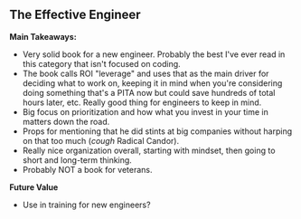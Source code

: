 ## The Effective Engineer

**Main Takeaways:**
- Very solid book for a new engineer. Probably the best I've ever read in this category that isn't focused on coding.
- The book calls ROI "leverage" and uses that as the main driver for deciding what to work on, keeping it in mind when you're considering doing something that's a PITA now but could save hundreds of total hours later, etc. Really good thing for engineers to keep in mind.
- Big focus on prioritization and how what you invest in your time in matters down the road.
- Props for mentioning that he did stints at big companies without harping on that too much (*cough* Radical Candor).
- Really nice organization overall, starting with mindset, then going to short and long-term thinking.
- Probably NOT a book for veterans.


**Future Value**
- Use in training for new engineers?

<!--stackedit_data:
eyJoaXN0b3J5IjpbLTEwMDc0MDE0MzUsLTI0MjUzODU3MCwxOD
UzODg2ODc0LDc3MDQ5NDI1MywyOTIwMTQyNTEsMTQ4MjMxMjMy
MF19
-->